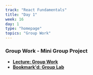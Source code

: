 ```yaml
---
track: "React Fundamentals"
title: "Day 1"
week: 16
day: 1
type: "homepage"
topics: "Group Work"
---
```


### Group Work - Mini Group Project

- [**Lecture: Group Work**](/react-fundamentals/week-16/day-1/lecture/group)
- [**Bookmark'd: Group Lab**](/react-fundamentals/week-16/day-1/lab/bookmarkd)
